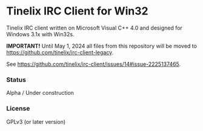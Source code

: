 # Tinelix IRC Client for Win32
Tinelix IRC client written on Microsoft Visual C++ 4.0 and designed for Windows 3.1x with Win32s.

**IMPORTANT!** Until May 1, 2024 all files from this repository will be moved to https://github.com/tinelix/irc-client-legacy.

See https://github.com/tinelix/irc-client/issues/14#issue-2225137465.

### Status
Alpha / Under construction
### License
GPLv3 (or later version)
